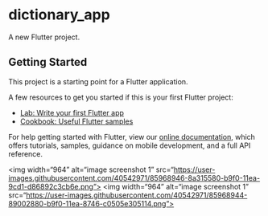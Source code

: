 # dictionary_app

A new Flutter project.

## Getting Started

This project is a starting point for a Flutter application.

A few resources to get you started if this is your first Flutter project:

- [Lab: Write your first Flutter app](https://flutter.dev/docs/get-started/codelab)
- [Cookbook: Useful Flutter samples](https://flutter.dev/docs/cookbook)

For help getting started with Flutter, view our
[online documentation](https://flutter.dev/docs), which offers tutorials,
samples, guidance on mobile development, and a full API reference.


<img width=“964” alt=“image screenshot 1” src=“https://user-images.githubusercontent.com/40542971/85968946-8a315580-b9f0-11ea-9cd1-d86892c3cb6e.png”>
<img width=“964” alt=“image screenshot 1” src=“https://user-images.githubusercontent.com/40542971/85968944-89002880-b9f0-11ea-8746-c0505e305114.png”>
